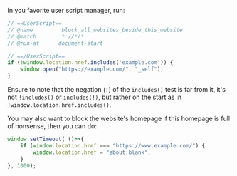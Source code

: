 In you favorite user script manager, run:

```js
// ==UserScript==
// @name         block_all_websites_beside_this_website
// @match        *://*/*
// @run-at      document-start

// ==/UserScript==
if (!window.location.href.includes('example.com')) {
    window.open("https://example.com/", "_self");
}
```

Ensure to note that the negation (`!`) of the `includes()` test is far from it, it's not `!includes()` or `includes(!)`, but rather on the start as in `!window.location.href.includes()`.

You may also want to block the website's homepage if this homepage is full of nonsense, then you can do:

```js
window.setTimeout( ()=>{
    if (window.location.href === "https://www.example.com/") {
        window.location.href = "about:blank";
    }
}, 1000);
```
